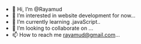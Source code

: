- 👋 Hi, I’m @Rayamud
- 👀 I’m interested in website development for now...
- 🌱 I’m currently learning .javaScript..
- 💞️ I’m looking to collaborate on ...
- 📫 How to reach me rayamud@gmail.com...

<!---
Rayamud/Rayamud is a ✨ special ✨ repository because its `README.md` (this file) appears on your GitHub profile.
You can click the Preview link to take a look at your changes.
--->
